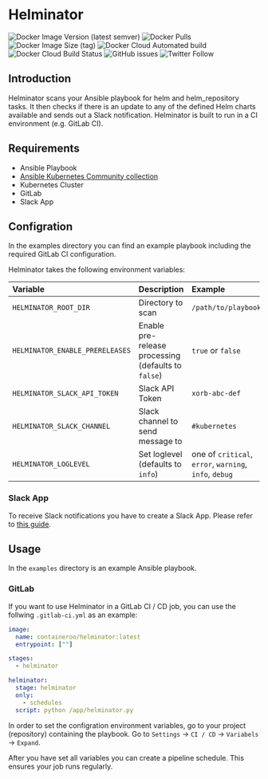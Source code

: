 # Helminator

![Docker Image Version (latest semver)](https://img.shields.io/docker/v/containeroo/helminator?style=flat-square)
![Docker Pulls](https://img.shields.io/docker/pulls/containeroo/helminator?style=flat-square)
![Docker Image Size (tag)](https://img.shields.io/docker/image-size/containeroo/helminator/latest?style=flat-square)
![Docker Cloud Automated build](https://img.shields.io/docker/cloud/automated/containeroo/helminator?style=flat-square)
![Docker Cloud Build Status](https://img.shields.io/docker/cloud/build/containeroo/helminator?style=flat-square)
![GitHub issues](https://img.shields.io/github/issues/containeroo/helminator?style=flat-square)
![Twitter Follow](https://img.shields.io/twitter/follow/containeroo?style=social)

## Introduction

Helminator scans your Ansible playbook for helm and helm_repository tasks.
It then checks if there is an update to any of the defined Helm charts available and sends out a Slack notification.
Helminator is built to run in a CI environment (e.g. GitLab CI).

## Requirements

- Ansible Playbook
- [Ansible Kubernetes Community collection](https://github.com/ansible-collections/community.kubernetes)
- Kubernetes Cluster
- GitLab
- Slack App

## Configration

In the examples directory you can find an example playbook including the required GitLab CI configuration.

Helminator takes the following environment variables:

|Variable|Description|Example|
|:--------|:-----------|:-------|
|`HELMINATOR_ROOT_DIR`|Directory to scan|`/path/to/playbook`|
|`HELMINATOR_ENABLE_PRERELEASES`|Enable pre-release processing (defaults to `false`)|`true` or `false`|
|`HELMINATOR_SLACK_API_TOKEN`|Slack API Token|`xorb-abc-def`|
|`HELMINATOR_SLACK_CHANNEL`|Slack channel to send message to|`#kubernetes`|
|`HELMINATOR_LOGLEVEL`|Set loglevel (defaults to `info`)|one of `critical`, `error`, `warning`, `info`, `debug`|

### Slack App

To receive Slack notifications you have to create a Slack App. Please refer to [this guide](https://github.com/slackapi/python-slackclient/blob/master/tutorial/01-creating-the-slack-app.md).

## Usage

In the `examples` directory is an example Ansible playbook.

### GitLab

If you want to use Helminator in a GitLab CI / CD job, you can use the follwing `.gitlab-ci.yml` as an example:

```yaml
image: 
  name: containeroo/helminator:latest
  entrypoint: [""]

stages:
  - helminator

helminator:
  stage: helminator
  only:
    - schedules
  script: python /app/helminator.py
```

In order to set the configration environment variables, go to your project (repository) containing the playbook. 
Go to `Settings` -> `CI / CD` -> `Variabels` -> `Expand`.

After you have set all variables you can create a pipeline schedule. This ensures your job runs regularly.
